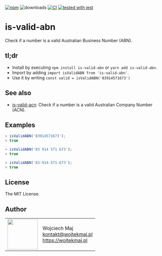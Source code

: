 [![npm](https://img.shields.io/npm/v/is-valid-abn.svg)](https://www.npmjs.com/package/is-valid-abn) ![downloads](https://img.shields.io/npm/dt/is-valid-abn.svg) [![CI](https://github.com/DemystData/is-valid-abn/workflows/CI/badge.svg)](https://github.com/DemystData/is-valid-abn/actions) [![tested with jest](https://img.shields.io/badge/tested_with-jest-99424f.svg)](https://github.com/facebook/jest)

# is-valid-abn
Check if a number is a valid Australian Business Number (ABN).

## tl;dr
* Install by executing `npm install is-valid-abn` or `yarn add is-valid-abn`.
* Import by adding `import isValidABN from 'is-valid-abn'`.
* Use it by writing `const valid = isValidABN('83914571673')`

## See also

* [is-valid-acn](https://github.com/DemystData/is-valid-acn): Check if a number is a valid Australian Company Number (ACN).

## Examples

```js
> isValidABN('83914571673');
< true

> isValidABN('83 914 571 673');
< true

> isValidABN('83-914-571-673');
< true
```

## License

The MIT License.

## Author

<table>
  <tr>
    <td>
      <img src="https://github.com/wojtekmaj.png?s=100" width="100">
    </td>
    <td>
      Wojciech Maj<br />
      <a href="mailto:kontakt@wojtekmaj.pl">kontakt@wojtekmaj.pl</a><br />
      <a href="https://wojtekmaj.pl">https://wojtekmaj.pl</a>
    </td>
  </tr>
</table>
